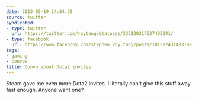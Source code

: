 ```yaml
---
date: 2013-05-19 14:04:39
source: twitter
syndicated:
- type: twitter
  url: https://twitter.com/roytang/statuses/336120217627402241/
- type: facebook
  url: https://www.facebook.com/stephen.roy.tang/posts/10152243148318912
tags:
- gaming
- convos
title: Convo about Dota2 invites
---
```


Steam gave me even more Dota2 invites. I literally can't give this stuff away fast enough. Anyone want one?